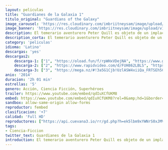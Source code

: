 ```yaml
---
layout: peliculas
title: "Guardianes de la Galaxia 1"
titulo_original: "Guardians of the Galaxy"
image_carousel: 'https://res.cloudinary.com/imbriitneysam/image/upload/v1543030205/guardianes-poster-min.jpg'
image_banner: 'https://res.cloudinary.com/imbriitneysam/image/upload/v1543030207/guardianes1-banner-min.jpg'
description: El temerario aventurero Peter Quill es objeto de un implacable cazarrecompensas después de robar una misteriosa esfera codiciada por Ronan, un poderoso villano cuya ambición amenaza todo el universo. Para poder escapar del incansable Ronan, Quill se ve obligado a pactar una complicada tregua con un cuarteto de disparatados inadaptados, Rocket, un mapache armado con un rifle, Groot, un humanoide con forma de árbol, la letal y enigmática Gamora y el vengativo Drax the Destroyer.
description_corta: El temerario aventurero Peter Quill es objeto de un implacable cazarrecompensas después de robar una misteriosa esfera codiciada por Ronan, un poderoso villano cuya ambición amenaza todo el universo. Para poder escapar del incansable...
category: 'peliculas'
idioma: 'Latino'
descargas: 'yes'
descargas2:
    descarga-1: ["1", "https://oload.fun/f/rpWHxVDejNA", "https://www.google.com/s2/favicons?domain=openload.co","OpenLoad","https://res.cloudinary.com/imbriitneysam/image/upload/v1541473684/mexico.png", "Latino", "Full HD"]
    descarga-2: ["2", "https://www.rapidvideo.com/d/FUH862LBLS", "https://www.google.com/s2/favicons?domain=www.rapidvideo.com","RapidVideo","https://res.cloudinary.com/imbriitneysam/image/upload/v1541473684/mexico.png", "Latino", "Full HD"]
    descarga-3: ["3", "https://mega.nz/#!3a5G1Cjb!UzlASW4xiiQa_FRTSEh5CtwNhb0kUj5wwaAnna6gf9M", "https://www.google.com/s2/favicons?domain=mega.nz","Mega","https://res.cloudinary.com/imbriitneysam/image/upload/v1541473684/mexico.png", "Latino", "Full HD"]
anio: '2014'
duracion: '2h 01 min'
estrellas: '5'
genero: Acción, Ciencia Ficción, Superhéroes
trailer: https://www.youtube.com/embed/qdIuXCfUKM8
embed: https://www.youtube.com/embed/qdIuXCfUKM8?rel=0&amp;hd=1&border=0&wmode=opaque&enablejsapi=1&modestbranding=1&controls=1&showinfo=1
sandbox: allow-same-origin allow-forms
reproductor: fembed
clasificacion: '+7'
calidad: 'Full HD'
reproductores: ["https://api.cuevana3.io/rr/gd.php?h=ek5lbm9xYWNrS0xJMVp5b21KREk0dFBLbjVkaHhkRGdrOG1jbnBpUnhhS1ZtWWVqWk5LejNyZTloNlJseUxubDE3YWNpNWF0cGUyMTJucVVmc1RTNDdlU3FadVkyUT09"]
tags:
- Ciencia-Ficcion
twitter_text: Guardianes de la Galaxia 1
introduction: El temerario aventurero Peter Quill es objeto de un implacable cazarrecompensas después de robar una misteriosa esfera codiciada por Ronan, un poderoso villano cuya ambición amenaza todo el universo. Para poder escapar del incansable...
---
```












